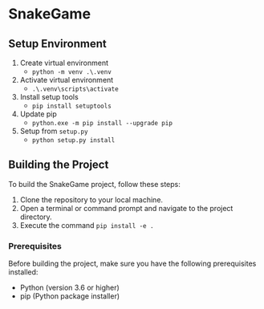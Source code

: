 # SnakeGame

## Setup Environment
1. Create virtual environment
    - `python -m venv .\.venv`
2. Activate virtual environment
    - `.\.venv\scripts\activate`
3. Install setup tools
    - `pip install setuptools`
4. Update pip
    - `python.exe -m pip install --upgrade pip`
5. Setup from `setup.py`
    - `python setup.py install`

## Building the Project

To build the SnakeGame project, follow these steps:

1. Clone the repository to your local machine.
2. Open a terminal or command prompt and navigate to the project directory.
3. Execute the command `pip install -e .`

### Prerequisites

Before building the project, make sure you have the following prerequisites installed:

- Python (version 3.6 or higher)
- pip (Python package installer)
